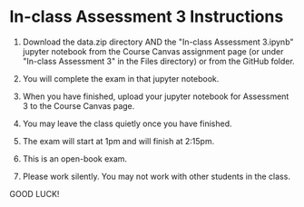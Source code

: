 # In-class Assessment 3 Instructions

1. Download the data.zip directory AND the "In-class Assessment 3.ipynb" jupyter notebook from the Course Canvas assignment page (or under "In-class Assessment 3" in the Files directory) or from the GitHub folder.

2. You will complete the exam in that jupyter notebook.

3. When you have finished, upload your jupyter notebook for Assessment 3 to the Course Canvas page.

4. You may leave the class quietly once you have finished.

5. The exam will start at 1pm and will finish at 2:15pm.

6. This is an open-book exam.

7. Please work silently. You may not work with other students in the class.

GOOD LUCK!
